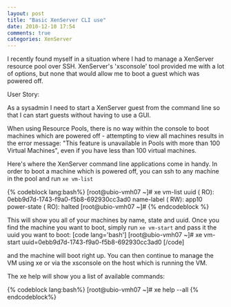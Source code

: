 ```yaml
---
layout: post
title: "Basic XenServer CLI use"
date: 2010-12-10 17:54
comments: true
categories: XenServer
---
```


I recently found myself in a situation where I had to manage a XenServer resource pool over SSH. XenServer's 'xsconsole' tool provided me with a lot of options, but none that would allow me to boot a guest which was powered off.

User Story:

As a sysadmin
I need to start a XenServer guest from the command line
so that I can start guests without having to use a GUI.

When using Resource Pools, there is no way within the console to boot machines which are powered off - attempting to view all machines results in the error message: "This feature is unavailable in Pools with more than 100 Virtual Machines", even if you have less than 100 virtual machines.

Here's where the XenServer command line applications come in handy. In order to boot a machine which is powered off, you can ssh to any machine in the pool and run `xe vm-list`

{% codeblock lang:bash%}
[root@ubio-vmh07 ~]# xe vm-list
uuid ( RO): 0ebb9d7d-1743-f9a0-f5b8-692930cc3ad0
name-label ( RW): app10
power-state ( RO): halted
[root@ubio-vmh07 ~]#
{% endcodeblock %}

This will show you all of your machines by name, state and uuid. Once you find the machine you want to boot, simply run `xe vm-start` and pass it the uuid you want to boot:
[code lang='bash']
[root@ubio-vmh07 ~]# xe vm-start uuid=0ebb9d7d-1743-f9a0-f5b8-692930cc3ad0
[/code]

and the machine will boot right up. You can then continue to manage the VM using xe or via the xsconsole on the host which is running the VM.

The xe help will show you a list of available commands:

{% codeblock lang:bash%}
[root@ubio-vmh07 ~]# xe help --all
{% endcodeblock%}

